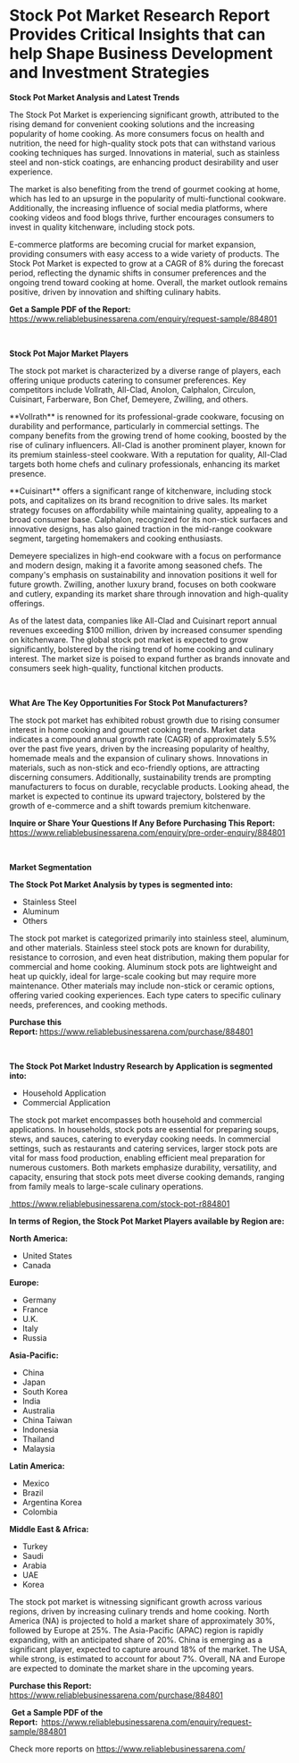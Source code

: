 <p><h1>Stock Pot Market Research Report Provides Critical Insights that can help Shape Business Development and Investment Strategies</h1></p><p><strong>Stock Pot Market Analysis and Latest Trends</strong></p>
<p><p>The Stock Pot Market is experiencing significant growth, attributed to the rising demand for convenient cooking solutions and the increasing popularity of home cooking. As more consumers focus on health and nutrition, the need for high-quality stock pots that can withstand various cooking techniques has surged. Innovations in material, such as stainless steel and non-stick coatings, are enhancing product desirability and user experience.</p><p>The market is also benefiting from the trend of gourmet cooking at home, which has led to an upsurge in the popularity of multi-functional cookware. Additionally, the increasing influence of social media platforms, where cooking videos and food blogs thrive, further encourages consumers to invest in quality kitchenware, including stock pots.</p><p>E-commerce platforms are becoming crucial for market expansion, providing consumers with easy access to a wide variety of products. The Stock Pot Market is expected to grow at a CAGR of 8% during the forecast period, reflecting the dynamic shifts in consumer preferences and the ongoing trend toward cooking at home. Overall, the market outlook remains positive, driven by innovation and shifting culinary habits.</p></p>
<p><strong>Get a Sample PDF of the Report:&nbsp;</strong> <a href="https://www.reliablebusinessarena.com/enquiry/request-sample/884801?utm_campaign=2114&utm_medium=2&utm_source=Github&utm_content=ia&utm_term=05022025&utm_id=stock-pot">https://www.reliablebusinessarena.com/enquiry/request-sample/884801</a></p>
<p>&nbsp;</p>
<p><strong>Stock Pot Major Market Players</strong></p>
<p><p>The stock pot market is characterized by a diverse range of players, each offering unique products catering to consumer preferences. Key competitors include Vollrath, All-Clad, Anolon, Calphalon, Circulon, Cuisinart, Farberware, Bon Chef, Demeyere, Zwilling, and others.</p><p>**Vollrath** is renowned for its professional-grade cookware, focusing on durability and performance, particularly in commercial settings. The company benefits from the growing trend of home cooking, boosted by the rise of culinary influencers. All-Clad is another prominent player, known for its premium stainless-steel cookware. With a reputation for quality, All-Clad targets both home chefs and culinary professionals, enhancing its market presence.</p><p>**Cuisinart** offers a significant range of kitchenware, including stock pots, and capitalizes on its brand recognition to drive sales. Its market strategy focuses on affordability while maintaining quality, appealing to a broad consumer base. Calphalon, recognized for its non-stick surfaces and innovative designs, has also gained traction in the mid-range cookware segment, targeting homemakers and cooking enthusiasts.</p><p>Demeyere specializes in high-end cookware with a focus on performance and modern design, making it a favorite among seasoned chefs. The company's emphasis on sustainability and innovation positions it well for future growth. Zwilling, another luxury brand, focuses on both cookware and cutlery, expanding its market share through innovation and high-quality offerings.</p><p>As of the latest data, companies like All-Clad and Cuisinart report annual revenues exceeding $100 million, driven by increased consumer spending on kitchenware. The global stock pot market is expected to grow significantly, bolstered by the rising trend of home cooking and culinary interest. The market size is poised to expand further as brands innovate and consumers seek high-quality, functional kitchen products.</p></p>
<p>&nbsp;</p>
<p><strong>What Are The Key Opportunities For Stock Pot Manufacturers?</strong></p>
<p><p>The stock pot market has exhibited robust growth due to rising consumer interest in home cooking and gourmet cooking trends. Market data indicates a compound annual growth rate (CAGR) of approximately 5.5% over the past five years, driven by the increasing popularity of healthy, homemade meals and the expansion of culinary shows. Innovations in materials, such as non-stick and eco-friendly options, are attracting discerning consumers. Additionally, sustainability trends are prompting manufacturers to focus on durable, recyclable products. Looking ahead, the market is expected to continue its upward trajectory, bolstered by the growth of e-commerce and a shift towards premium kitchenware.</p></p>
<p><strong>Inquire or Share Your Questions If Any Before Purchasing This Report:</strong> <a href="https://www.reliablebusinessarena.com/enquiry/pre-order-enquiry/884801?utm_campaign=2114&utm_medium=2&utm_source=Github&utm_content=ia&utm_term=05022025&utm_id=stock-pot">https://www.reliablebusinessarena.com/enquiry/pre-order-enquiry/884801</a></p>
<p>&nbsp;</p>
<p><strong>Market Segmentation</strong></p>
<p><strong>The Stock Pot Market Analysis by types is segmented into:</strong></p>
<p><ul><li>Stainless Steel</li><li>Aluminum</li><li>Others</li></ul></p>
<p><p>The stock pot market is categorized primarily into stainless steel, aluminum, and other materials. Stainless steel stock pots are known for durability, resistance to corrosion, and even heat distribution, making them popular for commercial and home cooking. Aluminum stock pots are lightweight and heat up quickly, ideal for large-scale cooking but may require more maintenance. Other materials may include non-stick or ceramic options, offering varied cooking experiences. Each type caters to specific culinary needs, preferences, and cooking methods.</p></p>
<p><strong>Purchase this Report:&nbsp;</strong><a href="https://www.reliablebusinessarena.com/purchase/884801?utm_campaign=2114&utm_medium=2&utm_source=Github&utm_content=ia&utm_term=05022025&utm_id=stock-pot">https://www.reliablebusinessarena.com/purchase/884801</a></p>
<p>&nbsp;</p>
<p><strong>The Stock Pot Market Industry Research by Application is segmented into:</strong></p>
<p><ul><li>Household Application</li><li>Commercial Application</li></ul></p>
<p><p>The stock pot market encompasses both household and commercial applications. In households, stock pots are essential for preparing soups, stews, and sauces, catering to everyday cooking needs. In commercial settings, such as restaurants and catering services, larger stock pots are vital for mass food production, enabling efficient meal preparation for numerous customers. Both markets emphasize durability, versatility, and capacity, ensuring that stock pots meet diverse cooking demands, ranging from family meals to large-scale culinary operations.</p></p>
<p><a href="https://www.reliablebusinessarena.com/stock-pot-r884801?utm_campaign=2114&utm_medium=2&utm_source=Github&utm_content=ia&utm_term=05022025&utm_id=stock-pot">&nbsp;https://www.reliablebusinessarena.com/stock-pot-r884801</a></p>
<p><strong>In terms of Region, the Stock Pot Market Players available by Region are:</strong></p>
<p>
    <p> <strong> North America: </strong>
        <ul>
            <li>United States</li>
            <li>Canada</li>
        </ul>
        </p> 
    <p> <strong> Europe: </strong>
        <ul>
            <li>Germany</li>
            <li>France</li>
            <li>U.K.</li>
            <li>Italy</li>
            <li>Russia</li>
        </ul>
        </p> 
    <p> <strong> Asia-Pacific: </strong>
        <ul>
            <li>China</li>
            <li>Japan</li>
            <li>South Korea</li>
            <li>India</li>
            <li>Australia</li>
            <li>China Taiwan</li>
            <li>Indonesia</li>
            <li>Thailand</li>
            <li>Malaysia</li>
        </ul>
        </p> 
    <p> <strong> Latin America: </strong>
        <ul>
            <li>Mexico</li>
            <li>Brazil</li>
            <li>Argentina Korea</li>
            <li>Colombia</li>
        </ul>
        </p> 
    <p> <strong> Middle East & Africa: </strong>
        <ul>
            <li>Turkey</li>
            <li>Saudi</li>
            <li>Arabia</li>
            <li>UAE</li>
            <li>Korea</li>
        </ul>
    </p>
    </p>
<p><p>The stock pot market is witnessing significant growth across various regions, driven by increasing culinary trends and home cooking. North America (NA) is projected to hold a market share of approximately 30%, followed by Europe at 25%. The Asia-Pacific (APAC) region is rapidly expanding, with an anticipated share of 20%. China is emerging as a significant player, expected to capture around 18% of the market. The USA, while strong, is estimated to account for about 7%. Overall, NA and Europe are expected to dominate the market share in the upcoming years.</p></p>
<p><strong>Purchase this Report: </strong><a href="https://www.reliablebusinessarena.com/purchase/884801?utm_campaign=2114&utm_medium=2&utm_source=Github&utm_content=ia&utm_term=05022025&utm_id=stock-pot">https://www.reliablebusinessarena.com/purchase/884801</a></p>
<p>&nbsp;<strong>Get a Sample PDF of the Report:&nbsp;&nbsp;</strong><a href="https://www.reliablebusinessarena.com/enquiry/request-sample/884801?utm_campaign=2114&utm_medium=2&utm_source=Github&utm_content=ia&utm_term=05022025&utm_id=stock-pot">https://www.reliablebusinessarena.com/enquiry/request-sample/884801</a></p>
<p><strong></strong></p>
<p>Check more reports on <a href="https://www.reliablebusinessarena.com/?utm_campaign=2114&utm_medium=2&utm_source=Github&utm_content=ia&utm_term=05022025&utm_id=stock-pot">https://www.reliablebusinessarena.com/</a></p>